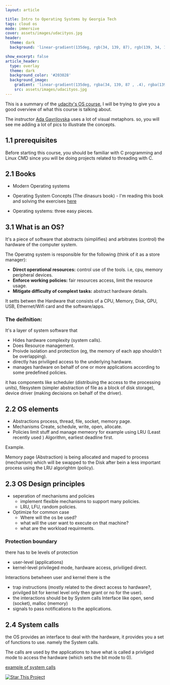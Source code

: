 ```yaml
---
layout: article

title: Intro to Operating Systems by Georgia Tech
tags: cloud os
mode: immersive
cover: assets/images/udacityos.jpg
header:
  theme: dark
  background: 'linear-gradient(135deg, rgb(34, 139, 87), rgb(139, 34, 139)'

show_excerpt: false
article_header:
  type: overlay
  theme: dark
  background_color: '#203028'
  background_image:
    gradient: 'linear-gradient(135deg, rgba(34, 139, 87 , .4), rgba(139, 34, 139, .4))'
    src: assets/images/udacityos.jpg
---
```


This is a summary of the [udacity's OS course](https://classroom.udacity.com/courses/ud923), I will
be trying to give you a good overview of what this course is talking about.

The instructor [Ada Gavrilovska](https://www.cc.gatech.edu/~ada/) uses a lot of visual metaphors. 
so, you will see me adding a lot of pics to illustrate the concepts.


## 1.1 prerequisites

Before starting this course, you should be familiar with C programming and Linux CMD since you will be doing projects 
related to threading with C.

## 2.1 Books 
- Modern Operating systems
- Operating System Concepts (The dinasurs book) - I'm reading this book and solving the exercises [here](https://docs.google.com/document/d/1U2fnUlyZUgdHXtmpZg4CdQomHBPt6yt9NSFeg8Rf8ZE/edit?usp=sharing) 
 
- Operating systems: three easy pieces.


## 3.1 What is an OS?

It's a piece of software that abstracts (simplifies) and arbitrates (control) the hardware of the computer system.

The Operatng system is responsible for the following (think of it as a store manager):
- **Direct operational resources:** control use of the tools. i.e, cpu, memory peripheral devices.
- **Enforce working policies:** fair resources access, limit the resource usage.
- **Mitigate difficulty of complext tasks:** abstract hardware details.

It setts betwen the Hardware that consists of a CPU, Memory, Disk, GPU, USB, Ethernet/Wifi card
and the software/apps.

### The deifnition:
It's a layer of system software that 
- Hides hardware complexity (system calls). 
- Does Resource management. 
- Proivde isolation and protection (eg, the memory of each app shouldn't be overlapping).
- directly has priviliged access to the underlying hardware.
- manages hardware on behalf of one or more applications according to some predefined policies.

it has components like scheduler (distribuing the access to the processing units), filesystem (simpler abstraction of file as a block of disk storage), device driver (making decisions on behalf of the driver).

## 2.2 OS elements
- Abstractions
  process, thread, file, socket, memory page.
- Mechanisms
  Create, schedule, write, open, allocate.
- Policies
  limit stuff and manage memeory for example using LRU (Least recently used ) Algorithm, earliest deadline first.

Example.

Memory page (Abstraction) is being allocated and maped to process (mechanism) which will be swapped to the Disk after 
bein a less important process using the LRU algorightm (policy).


## 2.3 OS Design principles
- seperation of mechanisms and policies
  - implement flexible mechanisms to support many policies.
  - LRU, LFU, random policies.
- Optimize for common case
  - Where will the os be used?
  - what will the user want to execute on that machine?
  - what are the workload requirments.
  
 ### Protection boundary
 there has to be levels of protection
 - user-level (applications) 
 - kernel-level privileged mode, hardware access, priviliged direct.
 
 Interactions betwheen user and kernel there is the 
 - trap instructions (mostly related to the direct access to hardware?, privilged bit for kernel level only then grant or no for the user).
 - the interactions should be by System calls Interface like open, send (socket), malloc (memory)
 - signals to pass notifications to the applications.
 
## 2.4 System calls

the OS provides an interface to deal with the hardware, it provides you a set of functions to use. namely the System calls.

The calls are used by the applications to have what is called a privliged mode to access the hardware (which sets the bit mode to 0).

[example of system calls](https://s3.amazonaws.com/content.udacity-data.com/courses/ud923/notes/ud923-p1l2-windows-vs-linux-system-calls.png) 


 

[![Star This Project](https://img.shields.io/github/stars/ahmed-ayman/jekyll-TeXt-theme.svg?label=Stars&style=social)](https://github.com/ahmed-ayman/ahmed-ayman.github.io/)

<!--  some custom styling. -->
<style>
.hero.hero--dark.overlay{
  background-size: contain;
}
  </style>

  <div id="gitalk-container"></div>
